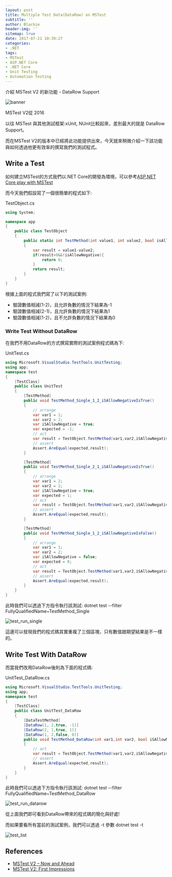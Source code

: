 ```yaml
---
layout: post
title: Multiple Test Data(DataRow) on MSTest
subtitle: ''
author: Blackie
header-img: ''
sitemap: true
date: 2017-07-21 10:39:27
categories:
- .NET
tags:
- MSTest
- ASP.NET Core 
- .NET Core
- Unit Testing 
- Automation Testing
---
```


介紹 MSTest V2 的新功能 - DataRow Support

<!-- More -->

![banner](banner.png)

MSTest V2從 2016

以往 MSTest 與其他測試框架:xUnit, NUnit比較起來，差別最大的就是 DataRow Support。

而在MSTest V2的版本中已經將此功能提供出來，今天就來稍微介紹一下該功能與如何透過他更有效率的撰寫我們的測試程式。

## Write a Test ##

如何建立MSTest的方式我們以.NET Core的開發為環境，可以參考[ASP.NET Core play with MSTest](https://blackie1019.github.io/2017/04/05/ASP-NET-Core-play-with-MSTest/)

而今天我們假設寫了一個很簡單的程式如下:

TestObject.cs
```csharp
using System;

namespace app
{
    public class TestObject
    {
        public static int TestMethod(int value1, int value2, bool isAllowNegative)
        {
            var result = value1-value2;
            if(result<0&&!isAllowNegative){
                return 0;
            }
            return result;
        }
    }
}
```

根據上面的程式我們寫了以下的測試案例:

- 驗證數值相減(1-2)，且允許負數的情況下結果為-1
- 驗證數值相減(2-1)，且允許負數的情況下結果為1
- 驗證數值相減(1-2)，且不允許負數的情況下結果為0

### Write Test Without DataRow ###

在我們不用DataRow的方式撰寫實際的測試案例程式碼為下:

UnitTest.cs
```csharp
using Microsoft.VisualStudio.TestTools.UnitTesting;
using app;
namespace test
{
    [TestClass]
    public class UnitTest
    {
        [TestMethod]
        public void TestMethod_Single_1_2_iSAllowNegativeIsTrue()
        {
            // arrange
            var var1 = 1;
            var var2 = 2;
            var iSAllowNegative = true;
            var expected = -1;
            // act
            var result = TestObject.TestMethod(var1,var2,iSAllowNegative); 
            // assert
            Assert.AreEqual(expected,result);
        }

        [TestMethod]
        public void TestMethod_Single_2_1_iSAllowNegativeIsTrue()
        {
            // arrange
            var var1 = 2;
            var var2 = 1;
            var iSAllowNegative = true;
            var expected = 1;
            // act
            var result = TestObject.TestMethod(var1,var2,iSAllowNegative); 
            // assert
            Assert.AreEqual(expected,result);
        }

        [TestMethod]
        public void TestMethod_Single_1_2_iSAllowNegativeIsFalse()
        {
            // arrange
            var var1 = 1;
            var var2 = 2;
            var iSAllowNegative = false;
            var expected = 0;
            // act
            var result = TestObject.TestMethod(var1,var2,iSAllowNegative); 
            // assert
            Assert.AreEqual(expected,result);
        }
    }
}
```

此時我們可以透過下方指令執行該測試:
    dotnet test --filter FullyQualifiedName~TestMethod_Single

![test_run_single](test_run_single.png)

這邊可以發現我們的程式碼其實重複了三個區塊，只有數值跟期望結果是不一樣的。

## Write Test With DataRow ##

而當我們改用DataRow後則為下面的程式碼:

UnitTest_DataRow.cs
```csharp
using Microsoft.VisualStudio.TestTools.UnitTesting;
using app;
namespace test
{
    [TestClass]
    public class UnitTest_DataRow
    {
        [DataTestMethod]
        [DataRow(1, 2,true, -1)]
        [DataRow(2, 1,true, 1)]
        [DataRow(1, 2,false, 0)]
        public void TestMethod_DataRow(int var1,int var2, bool iSAllowNegative, int expected)
        {
            // act
            var result = TestObject.TestMethod(var1,var2,iSAllowNegative); 
            // assert
            Assert.AreEqual(expected,result);
        }
    }
}
```

此時我們可以透過下方指令執行該測試:
    dotnet test --filter FullyQualifiedName~TestMethod_DataRow

![test_run_datarow](test_run_datarow.png)

從上面我們即可看到DataRow帶來的程式碼的簡化與好處!

而如果要看所有當前的測試案例，我們可以透過 -t 參數
    dotnet test -t

![test_list](test_list.png)

## References ##
- [MSTest V2 – Now and Ahead](https://blogs.msdn.microsoft.com/devops/2017/02/25/mstest-v2-now-and-ahead/)
- [MSTest V2: First Impressions](https://dzone.com/articles/mstest-v2-first-impressions)